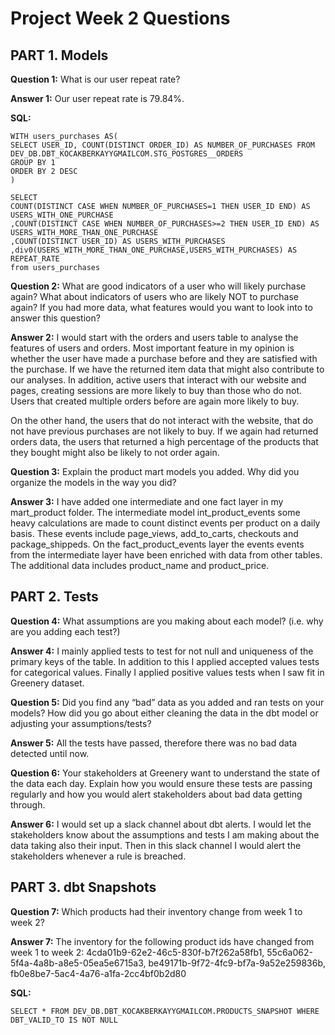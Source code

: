 # Project Week 2 Questions

## PART 1. Models

**Question 1:** What is our user repeat rate?

**Answer 1:** Our user repeat rate is 79.84%.

**SQL:**
```
WITH users_purchases AS(
SELECT USER_ID, COUNT(DISTINCT ORDER_ID) AS NUMBER_OF_PURCHASES FROM DEV_DB.DBT_KOCAKBERKAYYGMAILCOM.STG_POSTGRES__ORDERS
GROUP BY 1
ORDER BY 2 DESC
)

SELECT 
COUNT(DISTINCT CASE WHEN NUMBER_OF_PURCHASES=1 THEN USER_ID END) AS USERS_WITH_ONE_PURCHASE
,COUNT(DISTINCT CASE WHEN NUMBER_OF_PURCHASES>=2 THEN USER_ID END) AS USERS_WITH_MORE_THAN_ONE_PURCHASE
,COUNT(DISTINCT USER_ID) AS USERS_WITH_PURCHASES
,div0(USERS_WITH_MORE_THAN_ONE_PURCHASE,USERS_WITH_PURCHASES) AS REPEAT_RATE
from users_purchases
```

**Question 2:** What are good indicators of a user who will likely purchase again? What about indicators of users who are likely NOT to purchase again? If you had more data, what features would you want to look into to answer this question?

**Answer 2:**  I would start with the orders and users table to analyse the features of users and orders. Most important feature in my opinion is whether the user have made a purchase before and they are satisfied with the purchase. If we have the returned item data that might also contribute to our analyses. In addition, active users that interact with our website and pages, creating sessions are more likely to buy than those who do not.  Users that created multiple orders before are again more likely to buy. 

On the other hand, the users that do not interact with the website, that do not have previous purchases are not likely to buy. If we again had returned orders data, the users that returned a high percentage of the products that they bought might also be likely to not order again.

**Question 3:** Explain the product mart models you added. Why did you organize the models in the way you did?

**Answer 3:** I have added one intermediate and one fact layer in my mart_product folder. The intermediate model int_product_events some heavy calculations are made to count distinct events per product on a daily basis. These events include page_views, add_to_carts, checkouts and package_shippeds. On the fact_product_events layer the events events from the intermediate layer have been enriched with data from other tables. The additional data includes product_name and product_price.

## PART 2. Tests

**Question 4:** What assumptions are you making about each model? (i.e. why are you adding each test?)

**Answer 4:** I mainly applied tests to test for not null and uniqueness of the primary keys of the table. In addition to this I applied accepted values tests for categorical values. Finally I applied positive values tests when I saw fit in Greenery dataset. 

**Question 5:** Did you find any “bad” data as you added and ran tests on your models? How did you go about either cleaning the data in the dbt model or adjusting your assumptions/tests?

**Answer 5:** All the tests have passed, therefore there was no bad data detected until now.

**Question 6:** Your stakeholders at Greenery want to understand the state of the data each day. Explain how you would ensure these tests are passing regularly and how you would alert stakeholders about bad data getting through.

**Answer 6:** I would set up a slack channel about dbt alerts. I would let the stakeholders know about the assumptions and tests I am making about the data taking also their input. Then in this slack channel I would alert the stakeholders whenever a rule is breached.

## PART 3. dbt Snapshots

**Question 7:** Which products had their inventory change from week 1 to week 2?

**Answer 7:** The inventory for the following product ids have changed from week 1 to week 2: 
4cda01b9-62e2-46c5-830f-b7f262a58fb1, 55c6a062-5f4a-4a8b-a8e5-05ea5e6715a3, be49171b-9f72-4fc9-bf7a-9a52e259836b, fb0e8be7-5ac4-4a76-a1fa-2cc4bf0b2d80

**SQL:**
```
SELECT * FROM DEV_DB.DBT_KOCAKBERKAYYGMAILCOM.PRODUCTS_SNAPSHOT WHERE DBT_VALID_TO IS NOT NULL
```